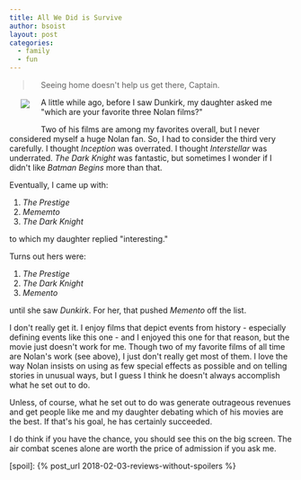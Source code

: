 ```yaml
---
title: All We Did is Survive
author: bsoist
layout: post
categories:
  - family
  - fun
---
```

<p style="float:left;padding:20px;"><img src="https://images-na.ssl-images-amazon.com/images/M/MV5BN2YyZjQ0NTEtNzU5MS00NGZkLTg0MTEtYzJmMWY3MWRhZjM2XkEyXkFqcGdeQXVyMDA4NzMyOA@@._V1_UX182_CR0,0,182,268_AL_.jpg" /></p>

> Seeing home doesn't help us get there, Captain.

A little while ago, before I saw Dunkirk, my daughter asked me "which are your favorite three Nolan films?"

<!-- more -->

Two of his films are among my favorites overall, but I never considered myself a huge Nolan fan. So, I had to consider the third very carefully. I thought _Inception_ was overrated. I thought _Interstellar_ was underrated. _The Dark Knight_ was fantastic, but sometimes I wonder if I didn't like _Batman Begins_ more than that.

<p style="clear:both;">Eventually, I came up with:</p>

1. _The Prestige_
2. _Mememto_
3. _The Dark Knight_

to which my daughter replied "interesting."

Turns out hers were:

1. _The Prestige_
2. _The Dark Knight_
3. _Memento_

until she saw _Dunkirk_. For her, that pushed _Memento_ off the list.

I don't really get it. I enjoy films that depict events from history - especially defining events like this one - and I enjoyed this one for that reason, but the movie just doesn't work for me. 
Though two of my favorite films of all time are Nolan's work (see above), I just don't really get most of them. I love the way Nolan insists on using as few special effects as possible and on telling stories in unusual ways, but I guess I think he doesn't always accomplish what he set out to do.

Unless, of course, what he set out to do was generate outrageous revenues and get people like me and my daughter debating which of his movies are the best. If that's his goal, he has certainly succeeded. 

I do think if you have the chance, you should see this on the big screen. The air combat scenes alone are worth the price of admission if you ask me.

[spoil]: {% post_url 2018-02-03-reviews-without-spoilers %}
